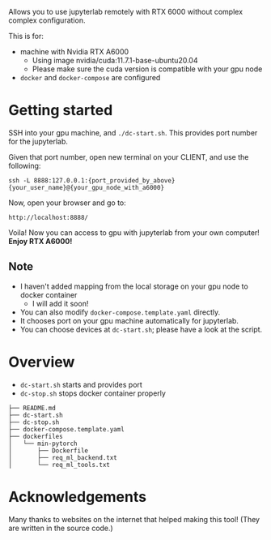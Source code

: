 Allows you to use jupyterlab remotely with RTX 6000 without complex complex configuration.

This is for:
- machine with Nvidia RTX A6000
	- Using image nvidia/cuda:11.7.1-base-ubuntu20.04
	- Please make sure the cuda version is compatible with your gpu node
- `docker` and `docker-compose` are configured

# Getting started

SSH into your gpu machine, and `./dc-start.sh`. This provides port number for the jupyterlab. 

Given that port number, open new terminal on your CLIENT, and use the following:

```
ssh -L 8888:127.0.0.1:{port_provided_by_above} {your_user_name}@{your_gpu_node_with_a6000}
```

Now, open your browser and go to:

```
http://localhost:8888/
```

Voila! Now you can access to gpu with jupyterlab from your own computer! 
**Enjoy RTX A6000!**

## Note
- I haven't added mapping from the local storage on your gpu node to docker container
	- I will add it soon!
- You can also modify `docker-compose.template.yaml` directly. 
- It chooses port on your gpu machine automatically for jupyterlab. 
- You can choose devices at `dc-start.sh`; please have a look at the script.


# Overview

- `dc-start.sh` starts and provides port
- `dc-stop.sh` stops docker container properly

```
├── README.md
├── dc-start.sh
├── dc-stop.sh
├── docker-compose.template.yaml
├── dockerfiles
│   └── min-pytorch
│       ├── Dockerfile
│       ├── req_ml_backend.txt
│       └── req_ml_tools.txt
```


# Acknowledgements
Many thanks to websites on the internet that helped making this tool!
(They are written in the source code.)